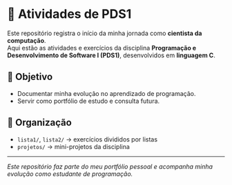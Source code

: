 # 📘 Atividades de PDS1

Este repositório registra o início da minha jornada como **cientista da computação**.  
Aqui estão as atividades e exercícios da disciplina **Programação e Desenvolvimento de Software I (PDS1)**, desenvolvidos em **linguagem C**.


## 🎯 Objetivo
- Documentar minha evolução no aprendizado de programação.
- Servir como portfólio de estudo e consulta futura.


## 📂 Organização
- `lista1/`, `lista2/` → exercícios divididos por listas
- `projetos/` → mini-projetos da disciplina

---
*Este repositório faz parte do meu portfólio pessoal e acompanha minha evolução como estudante de programação.*
